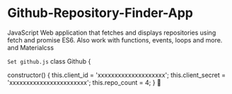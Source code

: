 # Github-Repository-Finder-App
JavaScript Web application that fetches and displays repositories using fetch and promise ES6. Also work with functions, events, loops and more. and Materialcss

`Set github.js`
class Github {

  constructor() {
    this.client_id = 'xxxxxxxxxxxxxxxxxxxx';
    this.client_secret = 'xxxxxxxxxxxxxxxxxxxxxxx';
    this.repo_count = 4;
  }

